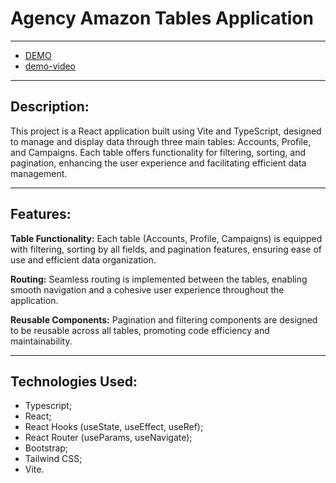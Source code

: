 # Agency Amazon Tables Application

---

- [DEMO](https://amazon-tables.vercel.app/)
- [demo-video](https://drive.google.com/file/d/1aDUyxW9O42Jo_tP7Wt0nycDWE3tM7T3c/view?usp=sharing)

---

## Description:

This project is a React application built using Vite and TypeScript, designed to manage and display data through three main tables: Accounts, Profile, and Campaigns. Each table offers functionality for filtering, sorting, and pagination, enhancing the user experience and facilitating efficient data management.

---

## Features:

**Table Functionality:** Each table (Accounts, Profile, Campaigns) is equipped with filtering, sorting by all fields, and pagination features, ensuring ease of use and efficient data organization.

**Routing:** Seamless routing is implemented between the tables, enabling smooth navigation and a cohesive user experience throughout the application.

**Reusable Components:** Pagination and filtering components are designed to be reusable across all tables, promoting code efficiency and maintainability.

---

## Technologies Used:

- Typescript;
- React;
- React Hooks (useState, useEffect, useRef);
- React Router (useParams, useNavigate);
- Bootstrap;
- Tailwind CSS;
- Vite.
